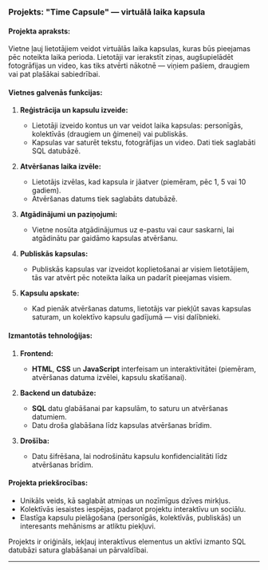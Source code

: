 ### **Projekts: "Time Capsule" — virtuālā laika kapsula**

#### **Projekta apraksts:**
Vietne ļauj lietotājiem veidot virtuālās laika kapsulas, kuras būs pieejamas pēc noteikta laika perioda. Lietotāji var ierakstīt ziņas, augšupielādēt fotogrāfijas un video, kas tiks atvērti nākotnē — viņiem pašiem, draugiem vai pat plašākai sabiedrībai.

#### **Vietnes galvenās funkcijas:**

1. **Reģistrācija un kapsulu izveide:**
   - Lietotāji izveido kontus un var veidot laika kapsulas: personīgās, kolektīvās (draugiem un ģimenei) vai publiskās.
   - Kapsulas var saturēt tekstu, fotogrāfijas un video. Dati tiek saglabāti SQL datubāzē.

2. **Atvēršanas laika izvēle:**
   - Lietotājs izvēlas, kad kapsula ir jāatver (piemēram, pēc 1, 5 vai 10 gadiem).
   - Atvēršanas datums tiek saglabāts datubāzē.

3. **Atgādinājumi un paziņojumi:**
   - Vietne nosūta atgādinājumus uz e-pastu vai caur saskarni, lai atgādinātu par gaidāmo kapsulas atvēršanu.

4. **Publiskās kapsulas:**
   - Publiskās kapsulas var izveidot koplietošanai ar visiem lietotājiem, tās var atvērt pēc noteikta laika un padarīt pieejamas visiem.

5. **Kapsulu apskate:**
   - Kad pienāk atvēršanas datums, lietotājs var piekļūt savas kapsulas saturam, un kolektīvo kapsulu gadījumā — visi dalībnieki.

#### **Izmantotās tehnoloģijas:**

1. **Frontend:**
   - **HTML**, **CSS** un **JavaScript** interfeisam un interaktivitātei (piemēram, atvēršanas datuma izvēlei, kapsulu skatīšanai).

2. **Backend un datubāze:**
   - **SQL** datu glabāšanai par kapsulām, to saturu un atvēršanas datumiem.
   - Datu droša glabāšana līdz kapsulas atvēršanas brīdim.

3. **Drošība:**
   - Datu šifrēšana, lai nodrošinātu kapsulu konfidencialitāti līdz atvēršanas brīdim.

#### **Projekta priekšrocības:**
- Unikāls veids, kā saglabāt atmiņas un nozīmīgus dzīves mirkļus.
- Kolektīvās iesaistes iespējas, padarot projektu interaktīvu un sociālu.
- Elastīga kapsulu pielāgošana (personīgās, kolektīvās, publiskās) un interesants mehānisms ar atliktu piekļuvi.

Projekts ir oriģināls, iekļauj interaktīvus elementus un aktīvi izmanto SQL datubāzi satura glabāšanai un pārvaldībai.

---

